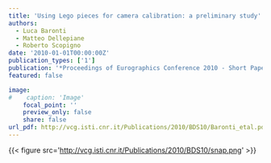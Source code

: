 ```yaml
---
title: 'Using Lego pieces for camera calibration: a preliminary study'
authors:
  - Luca Baronti
  - Matteo Dellepiane
  - Roberto Scopigno
date: '2010-01-01T00:00:00Z'
publication_types: ['1']
publication: '*Proceedings of Eurographics Conference 2010 - Short Papers*'
featured: false

image:
#    caption: 'Image'
    focal_point: ''
    preview_only: false
    share: false
url_pdf: http://vcg.isti.cnr.it/Publications/2010/BDS10/Baronti_etal.pdf
---
```

{{< figure src='http://vcg.isti.cnr.it/Publications/2010/BDS10/snap.png' >}}
